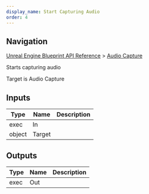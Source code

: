 ```yaml
---
display_name: Start Capturing Audio
order: 4
---
```

## Navigation

[Unreal Engine Blueprint API Reference](https://dev.epicgames.com/documentation/en-us/unreal-engine/BlueprintAPI) > [Audio Capture](https://dev.epicgames.com/documentation/en-us/unreal-engine/BlueprintAPI/AudioCapture)

Starts capturing audio

Target is Audio Capture

## Inputs

| Type | Name | Description |
| --- | --- | --- |
| exec | In |  |
| object | Target |  |

## Outputs

| Type | Name | Description |
| --- | --- | --- |
| exec | Out |  |
